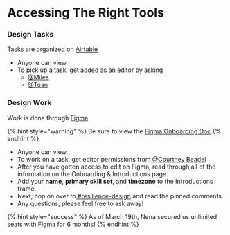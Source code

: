 # Accessing The Right Tools

### **Design Tasks**

Tasks are organized on [Airtable](https://airtable.com/tblRjd2McKgRW9MKj/viwAsqEsBiGxnqy7H?blocks=hide)

* Anyone can view.
* To pick up a task, get added as an editor by asking 
  * [@Miles](https://mutualaidworld.slack.com/team/U0109L8SYH3)
  * [@Tuan](https://mutualaidworld.slack.com/team/UVD8UBX0B)

### **Design Work**

Work is done through [Figma](https://www.figma.com/file/GLg0zPNnwMEGIb9TytCrxQ/Resilience-App)

{% hint style="warning" %}
Be sure to view the [Figma Onboarding Doc](https://www.figma.com/file/GLg0zPNnwMEGIb9TytCrxQ/Resilience-App?node-id=1257%3A553)
{% endhint %}

* Anyone can view.
* To work on a task, get editor permissions from [@Courtney Beadel](https://mutualaidworld.slack.com/team/U010H1FTE8Z)
* After you have gotten access to edit on Figma, read through all of the information on the Onboarding & Introductions page.
* Add your **name**, **primary skill set**, and **timezone** to the Introductions frame.
* Next, hop on over to[ \#resilience-design](https://mutualaidworld.slack.com/archives/C010PH9MAFL) and read the pinned comments.
* Any questions, please feel free to ask away!

{% hint style="success" %}
As of March 19th, Nena secured us unlimited seats with Figma for 6 months!
{% endhint %}



